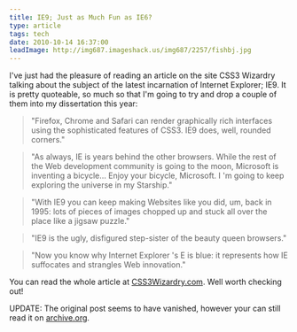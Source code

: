 ```yaml
---
title: IE9; Just as Much Fun as IE6?
type: article
tags: tech
date: 2010-10-14 16:37:00
leadImage: http://img687.imageshack.us/img687/2257/fishbj.jpg
---
```

<p>I've just had the pleasure of reading an article on the site CSS3 Wizardry talking about the subject of the latest&nbsp;incarnation&nbsp;of Internet Explorer; IE9. It is pretty quoteable, so much so that I'm going to try and drop a couple of them into my&nbsp;dissertation&nbsp;this year:</p>
<blockquote>"Firefox, Chrome and Safari can render graphically rich interfaces using the sophisticated features of CSS3. IE9 does, well, rounded corners."</blockquote>
<blockquote>"As always, IE is years behind the other browsers. While the rest of the Web development community is going to the moon, Microsoft is inventing a bicycle... Enjoy your bicycle, Microsoft. I 'm going to keep exploring the universe in my Starship."</blockquote>
<blockquote>"With IE9 you can keep making Websites like you did, um, back in 1995: lots of pieces of images chopped up and stuck all over the place like a jigsaw puzzle."</blockquote>
<blockquote>"IE9 is the ugly, disfigured step-sister of the beauty queen browsers."</blockquote>
<blockquote>"Now you know why Internet Explorer 's E is blue: it represents how IE suffocates and strangles Web innovation."</blockquote>
<p>You can read the whole article at <a href="http://lncn.eu/kr3" target="_null">CSS3Wizardry.com</a>. Well worth checking out!</p>
<p>UPDATE: The original post seems to have vanished, however your can still read it on <a href="http://web.archive.org/web/20100817235655/http://css3wizardry.com/2010/08/14/ie9-is-the-ie6-of-css3/" target="_blank">archive.org</a>.</p>

